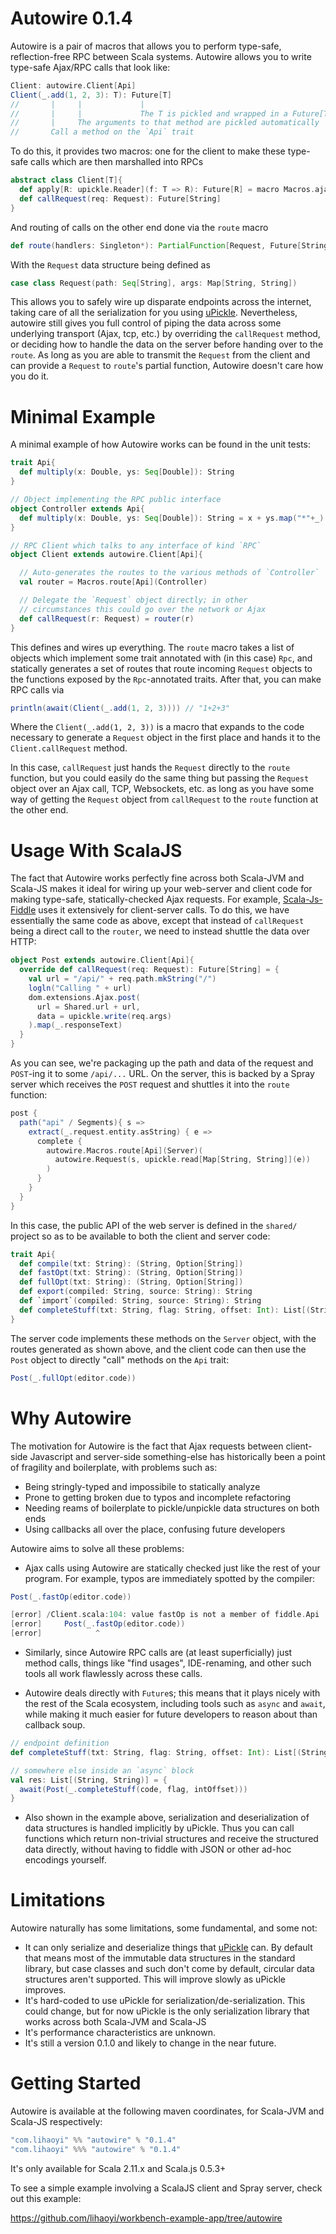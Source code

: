 Autowire 0.1.4
==============

Autowire is a pair of macros that allows you to perform type-safe, reflection-free RPC between Scala systems. Autowire allows you to write type-safe Ajax/RPC calls that look like:


```scala    
Client: autowire.Client[Api]
Client(_.add(1, 2, 3): T): Future[T]
//       |     |             |
//       |     |             The T is pickled and wrapped in a Future[T]
//       |     The arguments to that method are pickled automatically
//       Call a method on the `Api` trait
```

To do this, it provides two macros: one for the client to make these type-safe calls which are then marshalled into RPCs

```scala
abstract class Client[T]{
  def apply[R: upickle.Reader](f: T => R): Future[R] = macro Macros.ajaxMacro[R]
  def callRequest(req: Request): Future[String]
}
```

And routing of calls on the other end done via the `route` macro

```scala
def route(handlers: Singleton*): PartialFunction[Request, Future[String]]
```

With the `Request` data structure being defined as 

```scala
case class Request(path: Seq[String], args: Map[String, String])
```

This allows you to safely wire up disparate endpoints across the internet, taking care of all the serialization for you using [uPickle](https://github.com/lihaoyi/upickle). Nevertheless, autowire still gives you full control of piping the data across some underlying transport (Ajax, tcp, etc.) by overriding the `callRequest` method, or deciding how to handle the data on the server before handing over to the `route`. As long as you are able to transmit the `Request` from the client and can provide a `Request` to `route`'s partial function, Autowire doesn't care how you do it.

Minimal Example
===============

A minimal example of how Autowire works can be found in the unit tests:

```scala
trait Api{
  def multiply(x: Double, ys: Seq[Double]): String
}

// Object implementing the RPC public interface
object Controller extends Api{
  def multiply(x: Double, ys: Seq[Double]): String = x + ys.map("*"+_).mkString
}

// RPC Client which talks to any interface of kind `RPC` 
object Client extends autowire.Client[Api]{

  // Auto-generates the routes to the various methods of `Controller`
  val router = Macros.route[Api](Controller)

  // Delegate the `Request` object directly; in other 
  // circumstances this could go over the network or Ajax  
  def callRequest(r: Request) = router(r)
}
```

This defines and wires up everything. The `route` macro takes a list of objects which implement some trait annotated with (in this case) `Rpc`, and statically generates a set of routes that route incoming `Request` objects to the functions exposed by the `Rpc`-annotated traits. After that, you can make RPC calls via

```scala
println(await(Client(_.add(1, 2, 3)))) // "1+2+3"
```

Where the `Client(_.add(1, 2, 3))` is a macro that expands to the code necessary to generate a `Request` object in the first place and hands it to the `Client.callRequest` method.

In this case, `callRequest` just hands the `Request` directly to the `route` function, but you could easily do the same thing but passing the `Request` object over an Ajax call, TCP, Websockets, etc. as long as you have some way of getting the `Request` object from `callRequest` to the `route` function at the other end.

Usage With ScalaJS
==================

The fact that Autowire works perfectly fine across both Scala-JVM and Scala-JS makes it ideal for wiring up your web-server and client code for making type-safe, statically-checked Ajax requests. For example, [Scala-Js-Fiddle](http://www.scala-js-fiddle.com) uses it extensively for client-server calls. To do this, we have essentially the same code as above, except that instead of `callRequest` being a direct call to the `router`, we need to instead shuttle the data over HTTP:
 
```scala
object Post extends autowire.Client[Api]{
  override def callRequest(req: Request): Future[String] = {
    val url = "/api/" + req.path.mkString("/")
    logln("Calling " + url)
    dom.extensions.Ajax.post(
      url = Shared.url + url,
      data = upickle.write(req.args)
    ).map(_.responseText)
  }
}
```

As you can see, we're packaging up the path and data of the request and `POST`-ing it to some `/api/...` URL. On the server, this is backed by a Spray server which receives the `POST` request and shuttles it into the `route` function:

```scala
post {
  path("api" / Segments){ s =>
    extract(_.request.entity.asString) { e =>
      complete {
        autowire.Macros.route[Api](Server)(
          autowire.Request(s, upickle.read[Map[String, String]](e))
        )
      }
    }
  }
}
```

In this case, the public API of the web server is defined in the `shared/` project so as to be available to both the client and server code:
 
```scala
trait Api{
  def compile(txt: String): (String, Option[String])
  def fastOpt(txt: String): (String, Option[String])
  def fullOpt(txt: String): (String, Option[String])
  def export(compiled: String, source: String): String
  def `import`(compiled: String, source: String): String
  def completeStuff(txt: String, flag: String, offset: Int): List[(String, String)]
}
```

The server code implements these methods on the `Server` object, with the routes generated as shown above, and the client code can then use the `Post` object to directly "call" methods on the `Api` trait:
  
```scala
Post(_.fullOpt(editor.code))  
```

Why Autowire
============

The motivation for Autowire is the fact that Ajax requests between client-side Javascript and server-side something-else has historically been a point of fragility and boilerplate, with problems such as:

- Being stringly-typed and impossibile to statically analyze
- Prone to getting broken due to typos and incomplete refactoring
- Needing reams of boilerplate to pickle/unpickle data structures on both ends
- Using callbacks all over the place, confusing future developers

Autowire aims to solve all these problems:

- Ajax calls using Autowire are statically checked just like the rest of your program. For example, typos are immediately spotted by the compiler:

```scala
Post(_.fastOp(editor.code))

[error] /Client.scala:104: value fastOp is not a member of fiddle.Api
[error]     Post(_.fastOp(editor.code))
[error]            ^
```

- Similarly, since Autowire RPC calls are (at least superficially) just method calls, things like "find usages", IDE-renaming, and other such tools all work flawlessly across these calls.

- Autowire deals directly with `Future`s; this means that it plays nicely with the rest of the Scala ecosystem, including tools such as `async` and `await`, while making it much easier for future developers to reason about than callback soup.  

```scala
// endpoint definition
def completeStuff(txt: String, flag: String, offset: Int): List[(String, String)]

// somewhere else inside an `async` block
val res: List[(String, String)] = {
  await(Post(_.completeStuff(code, flag, intOffset)))
}
```

- Also shown in the example above, serialization and deserialization of data structures is handled implicitly by uPickle. Thus you can call functions which return non-trivial structures and receive the structured data directly, without having to fiddle with JSON or other ad-hoc encodings yourself. 

Limitations
===========

Autowire naturally has some limitations, some fundamental, and some not:

- It can only serialize and deserialize things that [uPickle](https://www.github.com/lihaoyi/upickle) can. By default that means most of the immutable data structures in the standard library, but case classes and such don't come by default, circular data structures aren't supported. This will improve slowly as uPickle improves.
- It's hard-coded to use uPickle for serialization/de-serialization. This could change, but for now uPickle is the only serialization library that works across both Scala-JVM and Scala-JS
- It's performance characteristics are unknown.
- It's still a version 0.1.0 and likely to change in the near future. 

Getting Started
===============

Autowire is available at the following maven coordinates, for Scala-JVM and Scala-JS respectively:

```scala
"com.lihaoyi" %% "autowire" % "0.1.4"
"com.lihaoyi" %%% "autowire" % "0.1.4"
```

It's only available for Scala 2.11.x and Scala.js 0.5.3+

To see a simple example involving a ScalaJS client and Spray server, check out this example:

https://github.com/lihaoyi/workbench-example-app/tree/autowire


